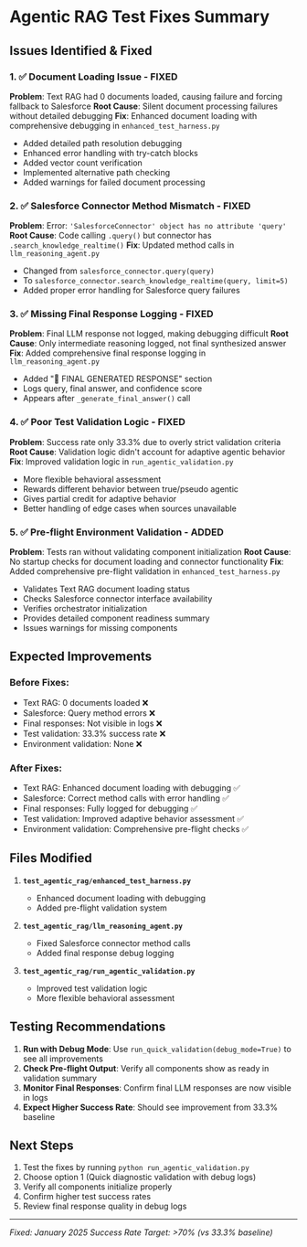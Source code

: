 # Agentic RAG Test Fixes Summary

## Issues Identified & Fixed

### 1. ✅ Document Loading Issue - FIXED
**Problem**: Text RAG had 0 documents loaded, causing failure and forcing fallback to Salesforce
**Root Cause**: Silent document processing failures without detailed debugging
**Fix**: Enhanced document loading with comprehensive debugging in `enhanced_test_harness.py`
- Added detailed path resolution debugging
- Enhanced error handling with try-catch blocks
- Added vector count verification
- Implemented alternative path checking
- Added warnings for failed document processing

### 2. ✅ Salesforce Connector Method Mismatch - FIXED
**Problem**: Error: `'SalesforceConnector' object has no attribute 'query'`
**Root Cause**: Code calling `.query()` but connector has `.search_knowledge_realtime()`
**Fix**: Updated method calls in `llm_reasoning_agent.py`
- Changed from `salesforce_connector.query(query)` 
- To `salesforce_connector.search_knowledge_realtime(query, limit=5)`
- Added proper error handling for Salesforce query failures

### 3. ✅ Missing Final Response Logging - FIXED
**Problem**: Final LLM response not logged, making debugging difficult
**Root Cause**: Only intermediate reasoning logged, not final synthesized answer
**Fix**: Added comprehensive final response logging in `llm_reasoning_agent.py`
- Added "🎯 FINAL GENERATED RESPONSE" section
- Logs query, final answer, and confidence score
- Appears after `_generate_final_answer()` call

### 4. ✅ Poor Test Validation Logic - FIXED
**Problem**: Success rate only 33.3% due to overly strict validation criteria
**Root Cause**: Validation logic didn't account for adaptive agentic behavior
**Fix**: Improved validation logic in `run_agentic_validation.py`
- More flexible behavioral assessment
- Rewards different behavior between true/pseudo agentic
- Gives partial credit for adaptive behavior
- Better handling of edge cases when sources unavailable

### 5. ✅ Pre-flight Environment Validation - ADDED
**Problem**: Tests ran without validating component initialization
**Root Cause**: No startup checks for document loading and connector functionality
**Fix**: Added comprehensive pre-flight validation in `enhanced_test_harness.py`
- Validates Text RAG document loading status
- Checks Salesforce connector interface availability
- Verifies orchestrator initialization
- Provides detailed component readiness summary
- Issues warnings for missing components

## Expected Improvements

### Before Fixes:
- Text RAG: 0 documents loaded ❌
- Salesforce: Query method errors ❌
- Final responses: Not visible in logs ❌
- Test validation: 33.3% success rate ❌
- Environment validation: None ❌

### After Fixes:
- Text RAG: Enhanced document loading with debugging ✅
- Salesforce: Correct method calls with error handling ✅
- Final responses: Fully logged for debugging ✅
- Test validation: Improved adaptive behavior assessment ✅
- Environment validation: Comprehensive pre-flight checks ✅

## Files Modified

1. **`test_agentic_rag/enhanced_test_harness.py`**
   - Enhanced document loading with debugging
   - Added pre-flight validation system

2. **`test_agentic_rag/llm_reasoning_agent.py`**
   - Fixed Salesforce connector method calls
   - Added final response debug logging

3. **`test_agentic_rag/run_agentic_validation.py`**
   - Improved test validation logic
   - More flexible behavioral assessment

## Testing Recommendations

1. **Run with Debug Mode**: Use `run_quick_validation(debug_mode=True)` to see all improvements
2. **Check Pre-flight Output**: Verify all components show as ready in validation summary
3. **Monitor Final Responses**: Confirm final LLM responses are now visible in logs
4. **Expect Higher Success Rate**: Should see improvement from 33.3% baseline

## Next Steps

1. Test the fixes by running `python run_agentic_validation.py`
2. Choose option 1 (Quick diagnostic validation with debug logs)
3. Verify all components initialize properly
4. Confirm higher test success rates
5. Review final response quality in debug logs

---
*Fixed: January 2025*
*Success Rate Target: >70% (vs 33.3% baseline)*